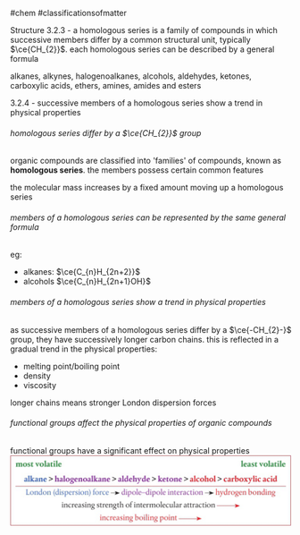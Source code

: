 #chem #classificationsofmatter  
  
Structure 3.2.3 - a homologous series is a family of compounds in which successive members differ by a common structural unit, typically $\ce{CH_{2}}$. each homologous series can be described by a general formula  
  
alkanes, alkynes, halogenoalkanes, alcohols, aldehydes, ketones, carboxylic acids, ethers, amines, amides and esters  
  
3.2.4 - successive members of a homologous series show a trend in physical properties  
  
###### homologous series differ by a $\ce{CH_{2}}$ group  
  
organic compounds are classified into 'families' of compounds, known as **homologous series**. the members possess certain common features  
  
the molecular mass increases by a fixed amount moving up a homologous series  
  
###### members of a homologous series can be represented by the same general formula  
eg:  
- alkanes: $\ce{C_{n}H_{2n+2}}$  
- alcohols $\ce{C_{n}H_{2n+1}OH}$  
  
###### members of a homologous series show a trend in physical properties  
as successive members of a homologous series differ by a $\ce{-CH_{2}-}$ group, they have successively longer carbon chains. this is reflected in a gradual trend in the physical properties:  
- melting point/boiling point  
- density  
- viscosity  
  
longer chains means stronger London dispersion forces  
  
###### functional groups affect the physical properties of organic compounds  
functional groups have a significant effect on physical properties  
![volatility of functional groups.png](Media/1%20Structure/1.3/2%20functional%20groups/volatility%20of%20functional%20groups.png)